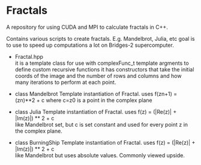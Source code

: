 # Fractals
A repository for using CUDA and MPI to calculate fractals in C++.

Contains various scripts to create fractals. E.g. Mandelbrot, Julia, etc
goal is to use to speed up computations a lot on Bridges-2 supercomputer.

- Fractal.hpp  
it is a template class for use with complexFunc_t template argments to define custom recursive functions
it has constructors that take the initial coords of the image and the number of rows and columns
and how many iterations to perform at each point.

- class Mandelbrot
Template instantiation of Fractal. uses f(zn+1) = (zn)**2 + c 
where c=z0 is a point in the complex plane

- class Julia
Template instantiation of Fractal. uses f(z) = (|Re(z)| + |Im(z)|) ** 2 + c  
like Mandelbrot set, but c is set constant and used for every point z 
in the complex plane.

- class BurningShip
Template instantiation of Fractal. uses f(z) = (|Re(z)| + |Im(z)|) ** 2 + c  
like Mandelbrot but uses absolute values. Commonly viewed upside.
